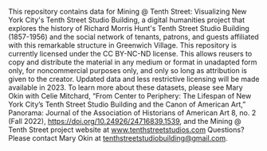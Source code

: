 This repository contains data for Mining @ Tenth Street: Visualizing New York City's Tenth Street Studio Building, a digital humanities project that explores the history of Richard Morris Hunt's Tenth Street Studio Building (1857-1956) and the social network of tenants, patrons, and guests affiliated with this remarkable structure in Greenwich Village. This repository is currently licensed under the CC BY-NC-ND license. This allows reusers to copy and distribute the material in any medium or format in unadapted form only, for noncommercial purposes only, and only so long as attribution is given to the creator. Updated data and less restrictive licensing will be made available in 2023. To learn more about these datasets, please see Mary Okin with Celie Mitchard, “From Center to Periphery: The Lifespan of New York City’s Tenth Street Studio Building and the Canon of American Art,” Panorama: Journal of the Association of Historians of American Art 8, no. 2 (Fall 2022), https://doi.org/10.24926/24716839.1539, and the Mining @ Tenth Street project website at www.tenthstreetstudios.com Questions? Please contact Mary Okin at tenthstreetstudiobuilding@gmail.com.
